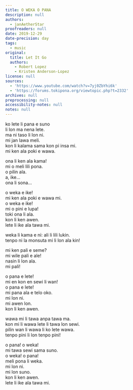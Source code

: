 ```yaml
---
title: O WEKA O PANA
description: null
authors:
  - janAetherStar
proofreaders: null
date: 2019-12-29
date-precision: day
tags:
  - music
original:
  title: Let It Go
  authors:
    - Robert Lopez
    - Kristen Anderson-Lopez
license: null
sources:
  - 'https://www.youtube.com/watch?v=7yj0ZbYhi6k'
  - 'https://forums.tokipona.org/viewtopic.php?t=2332'
archives: null
preprocessing: null
accessibility-notes: null
notes: null
---
```

ko lete li pana e suno <!-- (The snow emits light) -->  
li lon ma nena lete. <!-- (on the cold mountain.) -->  
ma ni taso li lon ni. <!-- (Here, only the land exists.) -->  
mi jan lawa meli. <!-- (I am the queen.) -->  
kon li kalama sama kon pi insa mi. <!-- (The air makes noise like the spirit inside me.) -->  
mi ken ala poki e wawa. <!-- (I cannot contain the power.) -->

ona li ken ala kama! <!-- (They cannot come!) -->  
mi o meli lili pona. <!-- (I'ma be a good girl.) -->  
o pilin ala. <!-- (Don't feel.) -->  
a, ike... <!-- (Ah, bad...) -->  
ona li sona... <!-- (They know...) -->

o weka e ike! <!-- (Get rid of the bad!) -->  
mi ken ala poki e wawa mi. <!-- (I cannot contain my power.) -->  
o weka e ike! <!-- (Get rid of the bad!) -->  
mi o pini e lupa! <!-- (I'ma close the door!) -->  
toki ona li ala. <!-- (Their words are nothing.) -->  
kon li ken awen. <!-- (The air can go on.) -->  
lete li ike ala tawa mi. <!-- (The cold doesn't bother me.) -->

weka li kama e ni: ali li lili lukin. <!-- (The distance makes everything look small.) -->  
tenpo ni la monsuta mi li lon ala kin! <!-- (Now my fear doesn't exist at all!) -->

mi ken pali e seme? <!-- (What can I make?) -->  
mi wile pali e ale! <!-- (I want to make everything!) -->  
nasin li lon ala. <!-- (Rules don't exist.) -->  
mi pali! <!-- (I make!) -->

o pana e lete! <!-- (Emit the cold!) -->  
mi en kon en sewi li wan! <!-- (I and the air and the sky are united!) -->  
o pana e lete! <!-- (Emit the cold!) -->  
mi pana ala e telo oko. <!-- (I don't emit tears.) -->  
mi lon ni. <!-- (I am here.) -->  
mi awen lon. <!-- (I stay here.) -->  
kon li ken awen. <!-- (The air can go on.) -->

wawa mi li tawa anpa tawa ma. <!-- (My power goes down to the ground.) -->  
kon mi li wawa lete li tawa lon sewi. <!-- (My spirit is cold power and goes to the sky.) -->  
pilin wan li wawa li ko lete wawa. <!-- (One thought is powerful, is the powerful snow.) -->  
tenpo pini li lon tenpo pini! <!-- (The past is in the past!) -->

o pana! o weka! <!-- (Emit! Rid!) -->  
mi tawa sewi sama suno. <!-- (I rise like the sun.) -->  
o weka! o pana! <!-- (Rid! Emit!) -->  
meli pona li weka. <!-- (The good girl is gone.) -->  
mi lon ni. <!-- (I am here.) -->  
mi lon suno. <!-- (I am in the light.) -->  
kon li ken awen. <!-- (The air can go on.) -->  
lete li ike ala tawa mi. <!-- (The cold doesn't bother me.) -->